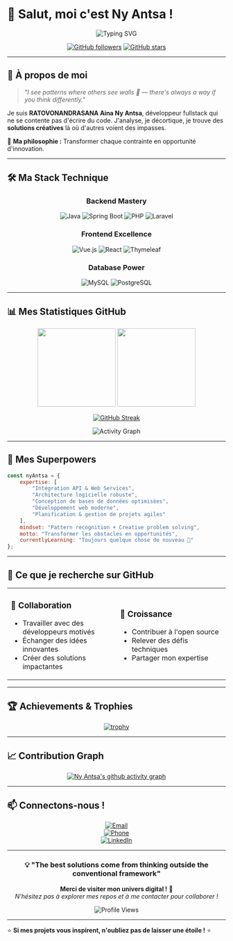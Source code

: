 # 👋 Salut, moi c'est **Ny Antsa** !

<div align="center">

![Typing SVG](https://readme-typing-svg.herokuapp.com?font=Fira+Code&pause=1000&color=36BCF7&center=true&vCenter=true&width=600&lines=Développeur+Fullstack+passionné;Je+vois+des+patterns+là+où+d'autres+voient+des+murs+🧠;Toujours+en+quête+de+solutions+intelligentes;Welcome+to+my+digital+playground+🚀)

[![GitHub followers](https://img.shields.io/github/followers/antsamadagascar?style=social)](https://github.com/antsamadagascar)
[![GitHub stars](https://img.shields.io/github/stars/antsamadagascar?style=social)](https://github.com/antsamadagascar)

</div>

---

## 🚀 **À propos de moi**

> *"I see patterns where others see walls 🧠 — there's always a way if you think differently."*

Je suis **RATOVONANDRASANA Aina Ny Antsa**, développeur fullstack qui ne se contente pas d'écrire du code. J'analyse, je décortique, je trouve des **solutions créatives** là où d'autres voient des impasses. 

🎯 **Ma philosophie :** Transformer chaque contrainte en opportunité d'innovation.

---

## 🛠️ **Ma Stack Technique**

<div align="center">

### **Backend Mastery**
![Java](https://img.shields.io/badge/Java-%23ED8B00.svg?style=for-the-badge&logo=openjdk&logoColor=white)
![Spring Boot](https://img.shields.io/badge/Spring%20Boot-%236DB33F.svg?style=for-the-badge&logo=spring&logoColor=white)
![PHP](https://img.shields.io/badge/PHP-%23777BB4.svg?style=for-the-badge&logo=php&logoColor=white)
![Laravel](https://img.shields.io/badge/Laravel-%23FF2D20.svg?style=for-the-badge&logo=laravel&logoColor=white)

### **Frontend Excellence**
![Vue.js](https://img.shields.io/badge/Vue.js-%2335495e.svg?style=for-the-badge&logo=vuedotjs&logoColor=%234FC08D)
![React](https://img.shields.io/badge/React-%2320232a.svg?style=for-the-badge&logo=react&logoColor=%2361DAFB)
![Thymeleaf](https://img.shields.io/badge/Thymeleaf-%23005C0F.svg?style=for-the-badge&logo=thymeleaf&logoColor=white)

### **Database Power**
![MySQL](https://img.shields.io/badge/MySQL-%2300f.svg?style=for-the-badge&logo=mysql&logoColor=white)
![PostgreSQL](https://img.shields.io/badge/PostgreSQL-%23316192.svg?style=for-the-badge&logo=postgresql&logoColor=white)

</div>

---

## 📊 **Mes Statistiques GitHub**

<div align="center">

<img height="180em" src="https://github-readme-stats.vercel.app/api?username=antsamadagascar&show_icons=true&theme=tokyonight&include_all_commits=true&count_private=true"/>
<img height="180em" src="https://github-readme-stats.vercel.app/api/top-langs/?username=antsamadagascar&layout=compact&langs_count=8&theme=tokyonight"/>

</div>

<div align="center">

[![GitHub Streak](https://streak-stats.demolab.com/?user=antsamadagascar&theme=tokyonight)](https://git.io/streak-stats)

</div>

<div align="center">

![Activity Graph](https://github-readme-activity-graph.vercel.app/graph?username=antsamadagascar&theme=tokyo-night)

</div>

---

## 🎯 **Mes Superpowers**

```javascript
const nyAntsa = {
    expertise: [
        "Intégration API & Web Services",
        "Architecture logicielle robuste",
        "Conception de bases de données optimisées",
        "Développement web moderne",
        "Planification & gestion de projets agiles"
    ],
    mindset: "Pattern recognition + Creative problem solving",
    motto: "Transformer les obstacles en opportunités",
    currentlyLearning: "Toujours quelque chose de nouveau 🚀"
};
```

---

## 🌟 **Ce que je recherche sur GitHub**

<table>
<tr>
<td width="50%">

### 🤝 **Collaboration**
- Travailler avec des développeurs motivés
- Échanger des idées innovantes
- Créer des solutions impactantes

</td>
<td width="50%">

### 🚀 **Croissance**
- Contribuer à l'open source
- Relever des défis techniques
- Partager mon expertise

</td>
</tr>
</table>

---

## 🏆 **Achievements & Trophies**

<div align="center">

[![trophy](https://github-profile-trophy.vercel.app/?username=antsamadagascar&theme=tokyonight&column=7)](https://github.com/ryo-ma/github-profile-trophy)

</div>

---

## 📈 **Contribution Graph**

<div align="center">

[![Ny Antsa's github activity graph](https://github-readme-activity-graph.vercel.app/graph?username=antsamadagascar&theme=react-dark&hide_border=true)](https://github.com/ashutosh00710/github-readme-activity-graph)

</div>

---

## 📫 **Connectons-nous !**

<div align="center">

[![Email](https://img.shields.io/badge/Email-antsamadagascar@gmail.com-red?style=for-the-badge&logo=gmail&logoColor=white)](mailto:antsamadagascar@gmail.com)  
[![Phone](https://img.shields.io/badge/Téléphone-+261%2038%2054%2097%20169-green?style=for-the-badge&logo=phone&logoColor=white)](tel:+261385497169)  
[![LinkedIn](https://img.shields.io/badge/LinkedIn-aina--ny--antsa--ratovonandrasana-blue?style=for-the-badge&logo=linkedin&logoColor=white)](https://www.linkedin.com/in/aina-ny-antsa-ratovonandrasana)  

</div>

---

<div align="center">

### 💡 **"The best solutions come from thinking outside the conventional framework"**

**Merci de visiter mon univers digital !** 🌟  
*N'hésitez pas à explorer mes repos et à me contacter pour collaborer !*

![Profile Views](https://komarev.com/ghpvc/?username=antsamadagascar&color=blueviolet&style=flat-square&label=Profile+Views)

</div>

---

⭐ **Si mes projets vous inspirent, n'oubliez pas de laisser une étoile !** ⭐

